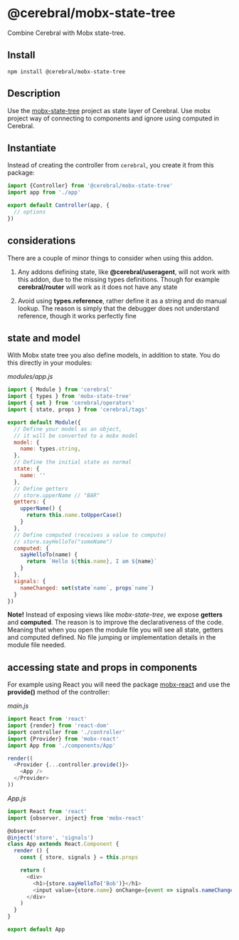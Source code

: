 # @cerebral/mobx-state-tree

Combine Cerebral with Mobx state-tree.

## Install

`npm install @cerebral/mobx-state-tree`

## Description
Use the [mobx-state-tree](https://github.com/mobxjs/mobx-state-tree) project as state layer of Cerebral. Use mobx project way of connecting to components and ignore using computed in Cerebral.


## Instantiate

Instead of creating the controller from `cerebral`, you create it from this package:

```js
import {Controller} from '@cerebral/mobx-state-tree'
import app from './app'

export default Controller(app, {
  // options
})
```

## considerations
There are a couple of minor things to consider when using this addon.

1. Any addons defining state, like **@cerebral/useragent**, will not work with this addon, due
to the missing types definitions. Though for example **cerebral/router** will work as it does not have any state

2. Avoid using **types.reference**, rather define it as a string and do manual lookup. The reason is simply that the debugger does not understand reference, though it works perfectly fine

## state and model

With Mobx state tree you also define models, in addition to state. You do this directly in your modules:

*modules/app.js*
```js
import { Module } from 'cerebral'
import { types } from 'mobx-state-tree'
import { set } from 'cerebral/operators'
import { state, props } from 'cerebral/tags'

export default Module({
  // Define your model as an object,
  // it will be converted to a mobx model
  model: {
    name: types.string,
  },
  // Define the initial state as normal
  state: {
    name: ''
  },
  // Define getters
  // store.upperName // "BAR"
  getters: {
    upperName() {
      return this.name.toUpperCase()
    }
  },
  // Define computed (receives a value to compute)
  // store.sayHelloTo("someName")
  computed: {
    sayHelloTo(name) {
      return `Hello ${this.name}, I am ${name}`
    }
  },
  signals: {
    nameChanged: set(state`name`, props`name`)
  }
})
```

**Note!** Instead of exposing views like *mobx-state-tree*, we expose **getters** and **computed**. The reason is to improve the declarativeness of the code. Meaning that when you open the module file you will see all state, getters and computed defined. No file jumping or implementation details in the module file needed.

## accessing state and props in components

For example using React you will need the package [mobx-react](https://github.com/mobxjs/mobx-react) and use the **provide()** method of the controller:

*main.js*
```js
import React from 'react'
import {render} from 'react-dom'
import controller from './controller'
import {Provider} from 'mobx-react'
import App from './components/App'

render((
  <Provider {...controller.provide()}>
    <App />
  </Provider>
))
```

*App.js*
```js
import React from 'react'
import {observer, inject} from 'mobx-react'

@observer
@inject('store', 'signals')
class App extends React.Component {
  render () {
    const { store, signals } = this.props

    return (
      <div>
        <h1>{store.sayHelloTo('Bob')}</h1>
        <input value={store.name} onChange={event => signals.nameChanged({ name: event.target.value })}
      </div>
    )
  }
}

export default App
```
